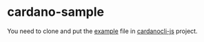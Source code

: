# cardano-sample

You need to clone and put the [example](./cardanocli-js-example) file in [cardanocli-js](https://github.com/Berry-Pool/cardanocli-js) project.
